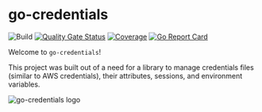 # go-credentials
![Build](https://github.com/engi-fyi/go-credentials/workflows/Build/badge.svg)
[![Quality Gate Status](https://sonarcloud.io/api/project_badges/measure?project=engi-fyi_go-credentials&metric=alert_status)](https://sonarcloud.io/dashboard?id=engi-fyi_go-credentials)
[![Coverage](https://sonarcloud.io/api/project_badges/measure?project=engi-fyi_go-credentials&metric=coverage)](https://sonarcloud.io/dashboard?id=engi-fyi_go-credentials)
[![Go Report Card](https://goreportcard.com/badge/github.com/engi-fyi/go-credentials)](https://goreportcard.com/report/github.com/engi-fyi/go-credentials)

Welcome to `go-credentials`!

This project was built out of a need for a library to manage credentials files (similar to AWS credentials), their attributes, sessions, and environment variables.

![go-credentials logo](https://github.com/HammoTime/go-credentials/raw/master/assets/go-credentials-logo.png)